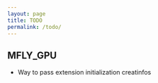 ```yaml
---
layout: page
title: TODO
permalink: /todo/
---
```


## MFLY_GPU
 - Way to pass extension initialization creatinfos